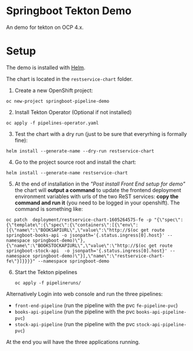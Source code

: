 # Springboot Tekton Demo

An demo for tekton on OCP 4.x.

# Setup

The demo is installed with [Helm](https://heml.io/).

The chart is located in the ```restservice-chart``` folder.

1. Create a new OpenShift project:

```oc new-project springboot-pipeline-demo```

2. Install Tekton Operator (Optional if not installed)

```oc apply -f pipelines-operator.yaml```

3. Test the chart with a dry run (just to be sure that everyrhing is formally fine):

```helm install --generate-name --dry-run restservice-chart```

4. Go to the project source root and install the chart: 

```helm install --generate-name restservice-chart```

5. At the end of installation in  the *"Post install Front End setup for demo"* the chart will **output a command** to update the frontend deployment environment variables with urls of the two ReST services: **copy the command and run it** (you need to be logged in your openshift). The command is something like:

```
oc patch  deployment/restservice-chart-1605264575-fe -p "{\"spec\":{\"template\":{\"spec\":{\"containers\":[{\"env\":[{\"name\":\"BOOKSAPIURL\",\"value\":\"http://$(oc get route springboot-books-api -o jsonpath='{.status.ingress[0].host}' --namespace springboot-demo)\"},{\"name\":\"BOOKSTOCKAPIURL\",\"value\":\"http://$(oc get route springboot-stock-api  -o jsonpath='{.status.ingress[0].host}' --namespace springboot-demo)\"}],\"name\":\"restservice-chart-fe\"}]}}}}" --namespace springboot-demo
```

6. Start the Tekton pipelines

   ```oc apply -f pipelineruns/```


Alternatively Login into web console and run the three pipelines:

* ```front-end-pipeline``` (run the pipeline with the pvc ```fe-pipeline-pvc```)
* ```books-api-pipeline``` (run the pipeline with the pvc ```books-api-pipeline-pvc```)    
* ```stock-api-pipeline``` (run the pipeline with the pvc ```stock-api-pipeline-pvc```)

At the end you will have the three applications running.

